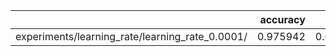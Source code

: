 |                                                 |   accuracy |      loss |
|:------------------------------------------------|-----------:|----------:|
| experiments/learning_rate/learning_rate_0.0001/ |   0.975942 | 0.0970008 |